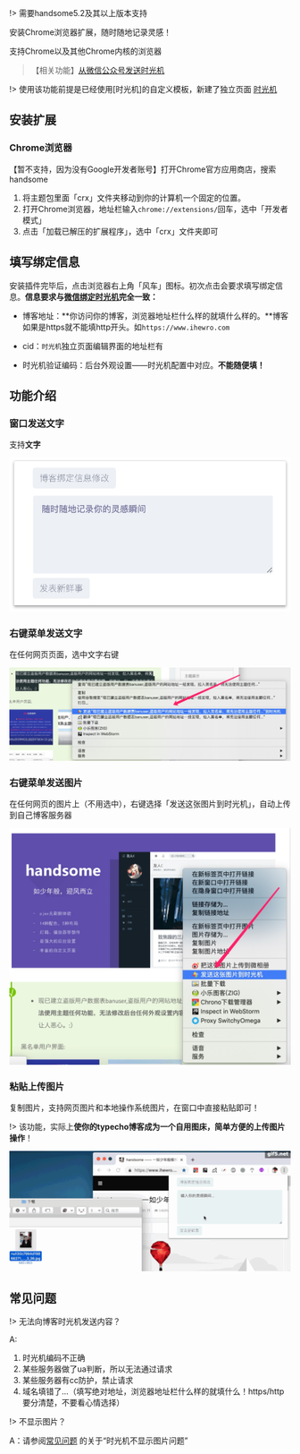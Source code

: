 !> 需要handsome5.2及其以上版本支持

安装Chrome浏览器扩展，随时随地记录灵感！

支持Chrome以及其他Chrome内核的浏览器

> 【相关功能】[从微信公众号发送时光机](/wechat)


!> 使用该功能前提是已经使用[时光机]的自定义模板，新建了独立页面 [时光机](/page?id=时光机)


## 安装扩展

### Chrome浏览器

【暂不支持，因为没有Google开发者账号】打开Chrome官方应用商店，搜索handsome

1. 将主题包里面「crx」文件夹移动到你的计算机一个固定的位置。
2. 打开Chrome浏览器，地址栏输入`chrome://extensions/`回车，选中「开发者模式」
3. 点击「加载已解压的扩展程序」，选中「crx」文件夹即可

## 填写绑定信息

安装插件完毕后，点击浏览器右上角「风车」图标。初次点击会要求填写绑定信息。**信息要求与[微信绑定时光机](/wechat)完全一致：**

* 博客地址：**你访问你的博客，浏览器地址栏什么样的就填什么样的。**博客如果是https就不能填http开头。如`https://www.ihewro.com`

* cid：`时光机`独立页面编辑界面的地址栏有

* 时光机验证编码：后台外观设置——时光机配置中对应。**不能随便填！**

## 功能介绍


### 窗口发送文字

支持**文字**

![](media/15565119609978.jpg ':size=500')


### 右键菜单发送文字

在任何网页页面，选中文字右键

![](media/15565100867862.jpg ':size=500')


### 右键菜单发送图片

在任何网页的图片上（不用选中），右键选择「发送这张图片到时光机」，自动上传到自己博客服务器

![](media/15565100393444.jpg ':size=500')


### 粘贴上传图片

复制图片，支持网页图片和本地操作系统图片，在窗口中直接粘贴即可！

!> 该功能，实际上**使你的typecho博客成为一个自用图床，简单方便的上传图片操作**！


![示例](media/gif5%E6%96%B0%E6%96%87%E4%BB%B6.gif ':size=500')


## 常见问题

!> 无法向博客时光机发送内容？

A: 
1. 时光机编码不正确
2. 某些服务器做了ua判断，所以无法通过请求
3. 某些服务器有cc防护，禁止请求   
4. 域名填错了...（填写绝对地址，浏览器地址栏什么样的就填什么！https/http 要分清楚，不要看心情选择）

!> 不显示图片？

A：请参阅[常见问题](./common-problem?id=评论区不能斗图不能显示图片-说说不能显示图片音乐播放器视频播放器) 的关于“时光机不显示图片问题”  

